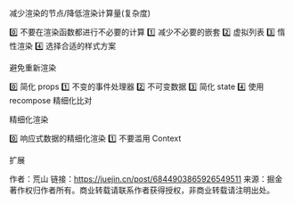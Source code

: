 减少渲染的节点/降低渲染计算量(复杂度)

0️⃣ 不要在渲染函数都进行不必要的计算
1️⃣ 减少不必要的嵌套
2️⃣ 虚拟列表
3️⃣ 惰性渲染
4️⃣ 选择合适的样式方案


避免重新渲染

0️⃣ 简化 props
1️⃣ 不变的事件处理器
2️⃣ 不可变数据
3️⃣ 简化 state
4️⃣ 使用 recompose 精细化比对


精细化渲染

0️⃣ 响应式数据的精细化渲染
1️⃣ 不要滥用 Context


扩展

作者：荒山
链接：https://juejin.cn/post/6844903865926549511
来源：掘金
著作权归作者所有。商业转载请联系作者获得授权，非商业转载请注明出处。